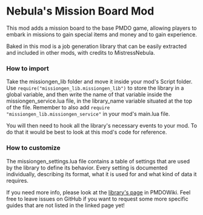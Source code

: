 # Nebula's Mission Board Mod
This mod adds a mission board to the base PMDO game, allowing players to embark in missions to gain special items and money and to gain experience.

Baked in this mod is a job generation library that can be easily extracted and included in other mods, with credits to MistressNebula.

### How to import
Take the missiongen_lib folder and move it inside your mod's Script folder. Use ``require("missiongen_lib.missiongen_lib")`` to store the library in
a global variable, and then write the name of that variable inside the missiongen_service.lua file, in the library_name variable situated at the top
of the file. Remember to also add ```require "missiongen_lib.missiongen_service"``` in your mod's main.lua file.

You will then need to hook all the library's necessary events to your mod. To do that it would be best to look at this mod's code for reference.

### How to customize
The missiongen_settings.lua file contains a table of settings that are used by the library to define its behavior. Every setting is documented individually,
describing its format, what it is used for and what kind of data it requires.

If you need more info, please look at the [library's page](https://wiki.pmdo.pmdcollab.org/User:MistressNebula/Nebula's_Mission_Board_Mod) in PMDOWiki.
Feel free to leave issues on GitHub if you want to request some more specific guides that are not listed in the linked page yet!